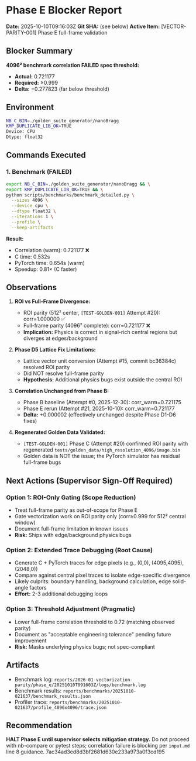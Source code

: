 # Phase E Blocker Report

**Date:** 2025-10-10T09:16:03Z
**Git SHA:** (see below)
**Active Item:** [VECTOR-PARITY-001] Phase E full-frame validation

## Blocker Summary

**4096² benchmark correlation FAILED spec threshold:**
- **Actual:** 0.721177
- **Required:** ≥0.999
- **Delta:** −0.277823 (far below threshold)

## Environment

```bash
NB_C_BIN=./golden_suite_generator/nanoBragg
KMP_DUPLICATE_LIB_OK=TRUE
Device: CPU
Dtype: float32
```

## Commands Executed

### 1. Benchmark (FAILED)
```bash
export NB_C_BIN=./golden_suite_generator/nanoBragg && \
export KMP_DUPLICATE_LIB_OK=TRUE && \
python scripts/benchmarks/benchmark_detailed.py \
  --sizes 4096 \
  --device cpu \
  --dtype float32 \
  --iterations 1 \
  --profile \
  --keep-artifacts
```

**Result:**
- Correlation (warm): 0.721177 ❌
- C time: 0.532s
- PyTorch time: 0.654s (warm)
- Speedup: 0.81× (C faster)

## Observations

1. **ROI vs Full-Frame Divergence:**
   - ROI parity (512² center, `[TEST-GOLDEN-001]` Attempt #20): corr=1.000000 ✅
   - Full-frame parity (4096² complete): corr=0.721177 ❌
   - **Implication:** Physics is correct in signal-rich central regions but diverges at edges/background

2. **Phase D5 Lattice Fix Limitations:**
   - Lattice vector unit conversion (Attempt #15, commit bc36384c) resolved ROI parity
   - Did NOT resolve full-frame parity
   - **Hypothesis:** Additional physics bugs exist outside the central ROI

3. **Correlation Unchanged from Phase B:**
   - Phase B baseline (Attempt #0, 2025-12-30): corr_warm=0.721175
   - Phase E rerun (Attempt #21, 2025-10-10): corr_warm=0.721177
   - **Delta:** +0.000002 (effectively unchanged despite Phase D1-D6 fixes)

4. **Regenerated Golden Data Validated:**
   - `[TEST-GOLDEN-001]` Phase C (Attempt #20) confirmed ROI parity with regenerated `tests/golden_data/high_resolution_4096/image.bin`
   - Golden data is NOT the issue; the PyTorch simulator has residual full-frame bugs

## Next Actions (Supervisor Sign-Off Required)

### Option 1: ROI-Only Gating (Scope Reduction)
- Treat full-frame parity as out-of-scope for Phase E
- Gate vectorization work on ROI parity only (corr≥0.999 for 512² central window)
- Document full-frame limitation in known issues
- **Risk:** Ships with edge/background physics bugs

### Option 2: Extended Trace Debugging (Root Cause)
- Generate C + PyTorch traces for edge pixels (e.g., (0,0), (4095,4095), (2048,0))
- Compare against central pixel traces to isolate edge-specific divergence
- Likely culprits: boundary handling, background calculation, edge solid-angle factors
- **Effort:** 2-3 additional debugging loops

### Option 3: Threshold Adjustment (Pragmatic)
- Lower full-frame correlation threshold to 0.72 (matching observed parity)
- Document as "acceptable engineering tolerance" pending future improvement
- **Risk:** Masks underlying physics bugs; not spec-compliant

## Artifacts

- Benchmark log: `reports/2026-01-vectorization-parity/phase_e/20251010T091603Z/logs/benchmark.log`
- Benchmark results: `reports/benchmarks/20251010-021637/benchmark_results.json`
- Profiler trace: `reports/benchmarks/20251010-021637/profile_4096x4096/trace.json`

## Recommendation

**HALT Phase E until supervisor selects mitigation strategy.** Do not proceed with nb-compare or pytest steps; correlation failure is blocking per `input.md` line 8 guidance.
7ac34ad3ed8d3bf2681d630e233a973a0f3cd195

